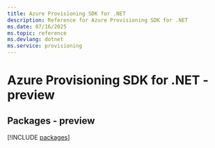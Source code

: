 ```yaml
---
title: Azure Provisioning SDK for .NET
description: Reference for Azure Provisioning SDK for .NET
ms.date: 07/16/2025
ms.topic: reference
ms.devlang: dotnet
ms.service: provisioning
---
```

# Azure Provisioning SDK for .NET - preview
## Packages - preview
[!INCLUDE [packages](provisioning-index.md)]